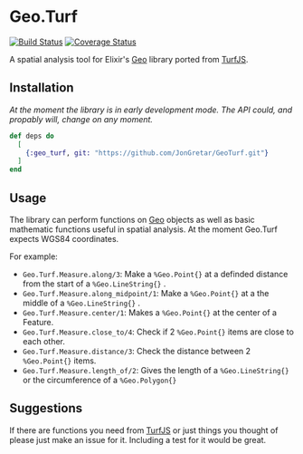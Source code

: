 # Geo.Turf
[![Build Status](https://www.travis-ci.org/JonGretar/GeoTurf.svg?branch=master)](https://www.travis-ci.org/JonGretar/GeoTurf)
[![Coverage Status](https://coveralls.io/repos/github/JonGretar/GeoTurf/badge.svg?branch=master)](https://coveralls.io/github/JonGretar/GeoTurf?branch=master)

A spatial analysis tool for Elixir's [Geo](https://github.com/bryanjos/geo) library ported from [TurfJS](http://turfjs.org/).

## Installation

*At the moment the library is in early development mode. The API could, and propably will, change on any moment.*

```elixir
def deps do
  [
    {:geo_turf, git: "https://github.com/JonGretar/GeoTurf.git"}
  ]
end
```

## Usage

The library can perform functions on [Geo](https://github.com/bryanjos/geo) objects as well as basic mathematic functions useful in spatial analysis. At the moment Geo.Turf expects WGS84 coordinates.

For example:

 * `Geo.Turf.Measure.along/3`: Make a `%Geo.Point{}` at a definded distance from the start of a `%Geo.LineString{}` .
*  `Geo.Turf.Measure.along_midpoint/1`: Make a `%Geo.Point{}` at a the middle of a `%Geo.LineString{}` .
 * `Geo.Turf.Measure.center/1`: Makes a `%Geo.Point{}` at the center of a Feature.
 * `Geo.Turf.Measure.close_to/4`: Check if 2 `%Geo.Point{}` items are close to each other.
 * `Geo.Turf.Measure.distance/3`: Check the distance between 2 `%Geo.Point{}` items.
 * `Geo.Turf.Measure.length_of/2`: Gives the length of a `%Geo.LineString{}` or the circumference of a `%Geo.Polygon{}`

## Suggestions

If there are functions you need from [TurfJS](http://turfjs.org/) or just things you thought of please just make an issue for it. Including a test for it would be great.